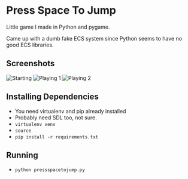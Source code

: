# Press Space To Jump

Little game I made in Python and pygame.

Came up with a dumb fake ECS system since Python seems to have no good ECS libraries.

## Screenshots

![Starting](http://i.imgur.com/fcxnZxj.png)
![Playing 1](http://i.imgur.com/fMYuE84.png)
![Playing 2](http://i.imgur.com/VdrCzu8.png)

## Installing Dependencies

* You need virtualenv and pip already installed
* Probably need SDL too, not sure.
* `virtualenv venv`
* `source `
* `pip install -r requirements.txt`

## Running

* `python pressspacetojump.py`
